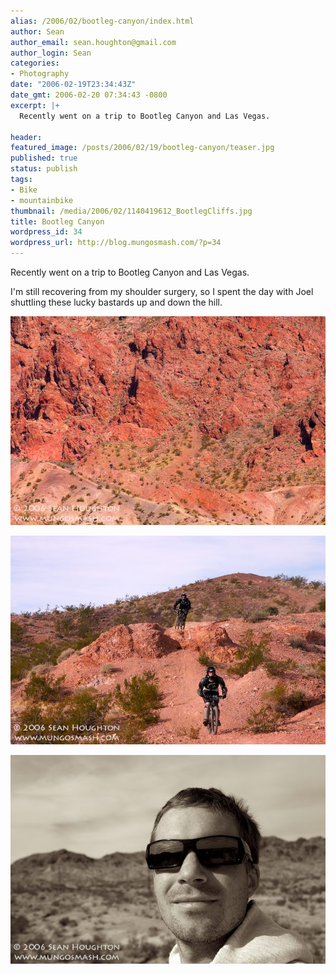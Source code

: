 ```yaml
---
alias: /2006/02/bootleg-canyon/index.html
author: Sean
author_email: sean.houghton@gmail.com
author_login: Sean
categories:
- Photography
date: "2006-02-19T23:34:43Z"
date_gmt: 2006-02-20 07:34:43 -0800
excerpt: |+
  Recently went on a trip to Bootleg Canyon and Las Vegas.

header:
featured_image: /posts/2006/02/19/bootleg-canyon/teaser.jpg
published: true
status: publish
tags:
- Bike
- mountainbike
thumbnail: /media/2006/02/1140419612_BootlegCliffs.jpg
title: Bootleg Canyon
wordpress_id: 34
wordpress_url: http://blog.mungosmash.com/?p=34
---
```

Recently went on a trip to Bootleg Canyon and Las Vegas.

I'm still recovering from my shoulder surgery, so I spent the day with Joel shuttling these lucky bastards up and down the hill.

![](1140419612_BootlegCliffs.jpg)

![](1140420627_BootlegJumps.jpg)

![](1140420846_BootlegSean.jpg)

